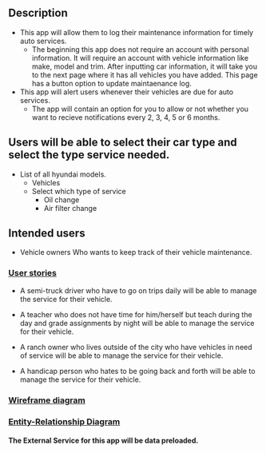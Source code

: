 ## Description
* This app will allow them to log their maintenance information for timely auto services.
	* The beginning this app does not require an account with personal information. It will require an account with vehicle information like make, model and trim. After inputting car information, it will take you to the next page where it has all vehicles you have added. This page has a button option to update maintaenance log.
* This app will alert users whenever their vehicles are due for auto services.
	* The app will contain an option for you to allow or not whether you want to recieve notifications every 2, 3, 4, 5 or 6 months.


## Users will be able to select their car type and select the type service needed. 

* List of all hyundai models. 
	* Vehicles	
	* Select which type of service
		* Oil change
		* Air filter change

## Intended users
* Vehicle owners Who wants to keep track of their vehicle maintenance.

### [User stories](user-stories.md)

* A semi-truck driver who have to go on trips daily will be able to manage the service for their vehicle.

* A teacher who does not have time for him/herself but teach during the day and grade assignments by night will be able to manage the service for their vehicle.

* A ranch owner who lives outside of the city who have vehicles in need of service will be able to manage the service for their vehicle.

* A handicap person who hates to be going back and forth will be able to manage the service for their vehicle.

### [Wireframe diagram](wireframe.md)

### [Entity-Relationship Diagram](erd.md)

#### The External Service for this app will be data preloaded.






